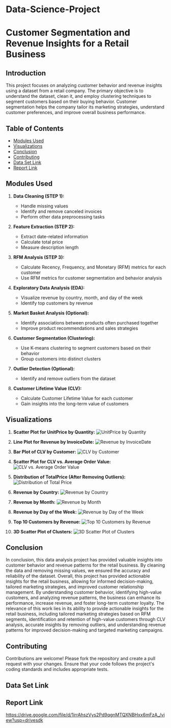 # Data-Science-Project
# Customer Segmentation and Revenue Insights for a Retail Business

## Introduction

This project focuses on analyzing customer behavior and revenue insights using a dataset from a retail company. The primary objective is to understand the dataset, clean it, and employ clustering techniques to segment customers based on their buying behavior. Customer segmentation helps the company tailor its marketing strategies, understand customer preferences, and improve overall business performance.

## Table of Contents

- [Modules Used](#modules-used)
- [Visualizations](#visualizations)
- [Conclusion](#conclusion)
- [Contributing](#contributing)
- [Data Set Link](#data-set-link)
- [Report Link](#report-link)

## Modules Used

1. **Data Cleaning (STEP 1):**
   - Handle missing values
   - Identify and remove canceled invoices
   - Perform other data preprocessing tasks

2. **Feature Extraction (STEP 2):**
   - Extract date-related information
   - Calculate total price
   - Measure description length

3. **RFM Analysis (STEP 3):**
   - Calculate Recency, Frequency, and Monetary (RFM) metrics for each customer
   - Use RFM metrics for customer segmentation and behavior analysis

4. **Exploratory Data Analysis (EDA):**
   - Visualize revenue by country, month, and day of the week
   - Identify top customers by revenue

5. **Market Basket Analysis (Optional):**
   - Identify associations between products often purchased together
   - Improve product recommendations and sales strategies

6. **Customer Segmentation (Clustering):**
   - Use K-means clustering to segment customers based on their behavior
   - Group customers into distinct clusters

7. **Outlier Detection (Optional):**
   - Identify and remove outliers from the dataset

8. **Customer Lifetime Value (CLV):**
   - Calculate Customer Lifetime Value for each customer
   - Gain insights into the long-term value of customers

## Visualizations

1. **Scatter Plot for UnitPrice by Quantity:**
   ![UnitPrice by Quantity](plots/scatter_plot_quantity_unitprice.png)

2. **Line Plot for Revenue by InvoiceDate:**
   ![Revenue by InvoiceDate](plots/line_plot_revenue_invoicedate.png)

3. **Bar Plot of CLV by Customer:**
   ![CLV by Customer](plots/bar_plot_clv_customer.png)

4. **Scatter Plot for CLV vs. Average Order Value:**
   ![CLV vs. Average Order Value](plots/scatter_plot_clv_avgorder.png)

5. **Distribution of TotalPrice (After Removing Outliers):**
   ![Distribution of Total Price](plots/hist_totalprice_after_outliers.png)

6. **Revenue by Country:**
   ![Revenue by Country](plots/bar_plot_revenue_country.png)

7. **Revenue by Month:**
   ![Revenue by Month](plots/bar_plot_revenue_month.png)

8. **Revenue by Day of the Week:**
   ![Revenue by Day of the Week](plots/bar_plot_revenue_dayofweek.png)

9. **Top 10 Customers by Revenue:**
   ![Top 10 Customers by Revenue](plots/bar_plot_top10_customers.png)

10. **3D Scatter Plot of Clusters:**
    ![3D Scatter Plot of Clusters](plots/3d_scatter_plot_clusters.png)

## Conclusion

In conclusion, this data analysis project has provided valuable insights into customer
behavior and revenue patterns for the retail business. By cleaning the data and removing
missing values, we ensured the accuracy and reliability of the dataset. Overall, this
project has provided actionable insights for the retail business, allowing for informed
decision-making, tailored marketing strategies, and improved customer relationship
management. By understanding customer behavior, identifying high-value customers,
and analyzing revenue patterns, the business can enhance its performance, increase
revenue, and foster long-term customer loyalty.
The relevance of this work lies in its ability to provide actionable insights for the retail
business, including tailored marketing strategies based on RFM segments, identification
and retention of high-value customers through CLV analysis, accurate insights by
removing outliers, and understanding revenue patterns for improved decision-making
and targeted marketing campaigns.

## Contributing

Contributions are welcome! Please fork the repository and create a pull request with your changes. Ensure that your code follows the project's coding standards and includes appropriate tests.

## Data Set Link


## Report Link
https://drive.google.com/file/d/1irrAhszVys2Pd9qgnMTQXNBHxx6mFzA_/view?usp=drivesdk
